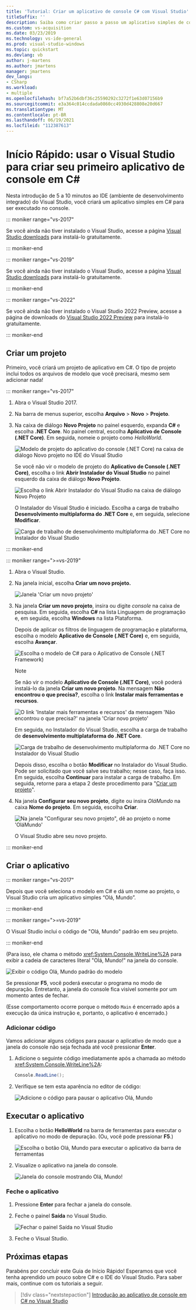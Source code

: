 ```yaml
---
title: 'Tutorial: Criar um aplicativo de console C# com Visual Studio'
titleSuffix: ''
description: Saiba como criar passo a passo um aplicativo simples de console Olá, Mundo no Visual Studio em C#.
ms.custom: vs-acquisition
ms.date: 03/23/2019
ms.technology: vs-ide-general
ms.prod: visual-studio-windows
ms.topic: quickstart
ms.devlang: vb
author: j-martens
ms.author: jmartens
manager: jmartens
dev_langs:
- CSharp
ms.workload:
- multiple
ms.openlocfilehash: bf7a52b6dbf36c25590292c3272f1e63d07156b9
ms.sourcegitcommit: e3a364c014ccdada0860cc4930d428808e20d667
ms.translationtype: MT
ms.contentlocale: pt-BR
ms.lasthandoff: 06/19/2021
ms.locfileid: "112387613"
---
```

# <a name="quickstart-use-visual-studio-to-create-your-first-c-console-app"></a>Início Rápido: usar o Visual Studio para criar seu primeiro aplicativo de console em C#

Nesta introdução de 5 a 10 minutos ao IDE (ambiente de desenvolvimento integrado) do Visual Studio, você criará um aplicativo simples em C# para ser executado no console.

::: moniker range="vs-2017"

Se você ainda não tiver instalado o Visual Studio, acesse a página [Visual Studio downloads](https://visualstudio.microsoft.com/vs/older-downloads/?utm_medium=microsoft&utm_source=docs.microsoft.com&utm_campaign=vs+2017+download) para instalá-lo gratuitamente.

::: moniker-end

::: moniker range="vs-2019"

Se você ainda não tiver instalado o Visual Studio, acesse a página [Visual Studio downloads](https://visualstudio.microsoft.com/downloads) para instalá-lo gratuitamente.

::: moniker-end

::: moniker range="vs-2022"

Se você ainda não tiver instalado o Visual Studio 2022 Preview, acesse a página de downloads do [Visual Studio 2022 Preview](https://visualstudio.microsoft.com/vs/preview/vs2022) para instalá-lo gratuitamente.

::: moniker-end

## <a name="create-a-project"></a>Criar um projeto

Primeiro, você criará um projeto de aplicativo em C#. O tipo de projeto inclui todos os arquivos de modelo que você precisará, mesmo sem adicionar nada!

::: moniker range="vs-2017"

1. Abra o Visual Studio 2017.

2. Na barra de menus superior, escolha **Arquivo** > **Novo** > **Projeto**.

3. Na caixa de diálogo **Novo Projeto** no painel esquerdo, expanda **C#** e escolha **.NET Core**. No painel central, escolha **Aplicativo de Console (.NET Core)**. Em seguida, nomeie o projeto como *HelloWorld*.

   ![Modelo de projeto do aplicativo do console (.NET Core) na caixa de diálogo Novo projeto no IDE do Visual Studio](../ide/media/new-project-csharp-dotnetcore-helloworld-console-app.png)

     Se você não vir o modelo de projeto do **Aplicativo de Console (.NET Core)**, escolha o link **Abrir Instalador do Visual Studio** no painel esquerdo da caixa de diálogo **Novo Projeto**.

   ![Escolha o link Abrir Instalador do Visual Studio na caixa de diálogo Novo Projeto](../ide/media/csharp-open-visual-studio-installer-hello-world.png)

     O Instalador do Visual Studio é iniciado. Escolha a carga de trabalho **Desenvolvimento multiplaforma do .NET Core** e, em seguida, selecione **Modificar**.

     ![Carga de trabalho de desenvolvimento multiplaforma do .NET Core no Instalador do Visual Studio](../ide/media/dot-net-core-xplat-dev-workload.png)

::: moniker-end

::: moniker range=">=vs-2019"

1. Abra o Visual Studio.

1. Na janela inicial, escolha **Criar um novo projeto.**

   ![Janela 'Criar um novo projeto'](../get-started/media/vs-2019/create-new-project-dark-theme.png)

1. Na janela **Criar um novo projeto**, insira ou digite *console* na caixa de pesquisa. Em seguida, escolha **C#** na lista Linguagem de programação e, em seguida, escolha **Windows** na lista Plataforma. 

   Depois de aplicar os filtros de linguagem de programação e plataforma, escolha o modelo **Aplicativo de Console (.NET Core)** e, em seguida, escolha **Avançar**.

   ![Escolha o modelo de C# para o Aplicativo de Console (.NET Framework)](../get-started/csharp/media/vs-2019/csharp-create-new-project-search-console-net-core-filtered.png)

   > [!NOTE]
   > Se não vir o modelo **Aplicativo de Console (.NET Core)**, você poderá instalá-lo da janela **Criar um novo projeto**. Na mensagem **Não encontrou o que precisa?**, escolha o link **Instalar mais ferramentas e recursos**.
   >
   > ![O link 'Instalar mais ferramentas e recursos' da mensagem 'Não encontrou o que precisa?' na janela 'Criar novo projeto'](../get-started/media/vs-2019/not-finding-what-looking-for.png) 
   > 
   > Em seguida, no Instalador do Visual Studio, escolha a carga de trabalho de **desenvolvimento multiplataforma do .NET Core**.
   >
   > ![Carga de trabalho de desenvolvimento multiplaforma do .NET Core no Instalador do Visual Studio](./media/dot-net-core-xplat-dev-workload.png)
   >
   > Depois disso, escolha o botão **Modificar** no Instalador do Visual Studio. Pode ser solicitado que você salve seu trabalho; nesse caso, faça isso. Em seguida, escolha **Continuar** para instalar a carga de trabalho. Em seguida, retorne para a etapa 2 deste procedimento para "[Criar um projeto](#create-a-project)".

1. Na janela **Configurar seu novo projeto**, digite ou insira *OláMundo* na caixa **Nome do projeto**. Em seguida, escolha **Criar**.

   ![Na janela "Configurar seu novo projeto", dê ao projeto o nome 'OláMundo'](../get-started/csharp/media/vs-2019/csharp-name-your-helloworld-project.png)

   O Visual Studio abre seu novo projeto.
   
::: moniker-end

## <a name="create-the-application"></a>Criar o aplicativo

::: moniker range="vs-2017"

Depois que você seleciona o modelo em C# e dá um nome ao projeto, o Visual Studio cria um aplicativo simples “Olá, Mundo”.

::: moniker-end

::: moniker range=">=vs-2019"

O Visual Studio inclui o código de "Olá, Mundo" padrão em seu projeto.

::: moniker-end

(Para isso, ele chama o método <xref:System.Console.WriteLine%2A> para exibir a cadeia de caracteres literal "Olá, Mundo!" na janela do console.

   ![Exibir o código Olá, Mundo padrão do modelo](../ide/media/csharp-console-helloworld-template.png)

Se pressionar **F5**, você poderá executar o programa no modo de depuração. Entretanto, a janela do console fica visível somente por um momento antes de fechar.

(Esse comportamento ocorre porque o método `Main` é encerrado após a execução da única instrução e, portanto, o aplicativo é encerrado.)

### <a name="add-some-code"></a>Adicionar código

Vamos adicionar alguns códigos para pausar o aplicativo de modo que a janela do console não seja fechada até você pressionar **Enter**.

1. Adicione o seguinte código imediatamente após a chamada ao método <xref:System.Console.WriteLine%2A>:

   ```csharp
   Console.ReadLine();
   ```

1. Verifique se tem esta aparência no editor de código:

   ![Adicione o código para pausar o aplicativo Olá, Mundo](../ide/media/csharp-console-helloworld-add-code.png)

## <a name="run-the-application"></a>Executar o aplicativo

1. Escolha o botão **HelloWorld** na barra de ferramentas para executar o aplicativo no modo de depuração. (Ou, você pode pressionar **F5**.)

   ![Escolha o botão Olá, Mundo para executar o aplicativo da barra de ferramentas](../ide/media/csharp-console-hello-world-button.png)

1. Visualize o aplicativo na janela do console.

   ![Janela do console mostrando Olá, Mundo!](../ide/media/csharp-console-hello-world.png)

### <a name="close-the-application"></a>Feche o aplicativo

1. Pressione **Enter** para fechar a janela do console.

1. Feche o painel **Saída** no Visual Studio.

   ![Fechar o painel Saída no Visual Studio](../ide/media/csharp-hello-world-close-output-pane.png)

1. Feche o Visual Studio.

## <a name="next-steps"></a>Próximas etapas

Parabéns por concluir este Guia de Início Rápido! Esperamos que você tenha aprendido um pouco sobre C# e o IDE do Visual Studio. Para saber mais, continue com os tutoriais a seguir.

> [!div class="nextstepaction"]
> [Introdução ao aplicativo de console em C# no Visual Studio](../get-started/csharp/tutorial-console.md)
